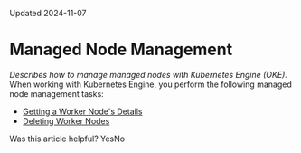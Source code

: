 Updated 2024-11-07
# Managed Node Management
_Describes how to manage managed nodes with Kubernetes Engine (OKE)._
When working with Kubernetes Engine, you perform the following managed node management tasks:
  * [Getting a Worker Node's Details](https://docs.oracle.com/en-us/iaas/Content/ContEng/Tasks/get-worker-node.htm#get-worker-node "Find out how to get the details of a worker node in a managed node pool using Kubernetes Engine \(OKE\).")
  * [Deleting Worker Nodes](https://docs.oracle.com/en-us/iaas/Content/ContEng/Tasks/contengdeletingworkernodes.htm#contengdeletingworkernodes "Find out about deleting worker nodes, and notes about setting cordon and drain options, with Kubernetes Engine \(OKE\).")


Was this article helpful?
YesNo

